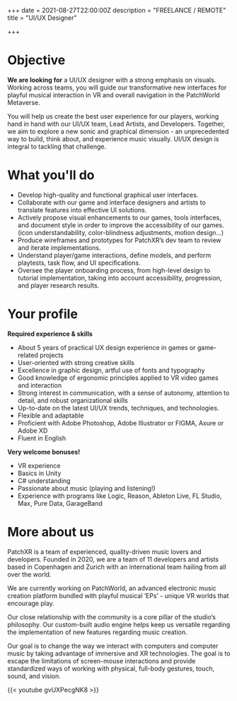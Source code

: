 +++
date = 2021-08-27T22:00:00Z
description = "FREELANCE / REMOTE"
title = "UI/UX Designer"

+++
# Objective

**We are looking for** a UI/UX designer with a strong emphasis on visuals. Working across teams, you will guide our transformative new interfaces for playful musical interaction in VR and overall navigation in the PatchWorld Metaverse.

You will help us create the best user experience for our players, working hand in hand with our UI/UX team, Lead Artists, and Developers. Together, we aim to explore a new sonic and graphical dimension - an unprecedented way to build, think about, and experience music visually. UI/UX design is integral to tackling that challenge.

# What you'll do

* Develop high-quality and functional graphical user interfaces.
* Collaborate with our game and interface designers and artists to translate features into effective UI solutions.
* Actively propose visual enhancements to our games, tools interfaces, and document style in order to improve the accessibility of our games. (icon understandability, color-blindness adjustments, motion design…)
* Produce wireframes and prototypes for PatchXR’s dev team to review and iterate implementations.
* Understand player/game interactions, define models, and perform playtests, task flow, and UI specifications.
* Oversee the player onboarding process, from high-level design to tutorial implementation, taking into account accessibility, progression, and player research results.

# Your profile

**Required experience & skills**

* About 5 years of practical UX design experience in games or game-related projects
* User-oriented with strong creative skills
* Excellence in graphic design, artful use of fonts and typography
* Good knowledge of ergonomic principles applied to VR video games and interaction
* Strong interest in communication, with a sense of autonomy, attention to detail, and robust organizational skills
* Up-to-date on the latest UI/UX trends, techniques, and technologies.
* Flexible and adaptable
* Proficient with Adobe Photoshop, Adobe Illustrator or FIGMA, Axure or Adobe XD
* Fluent in English

**Very welcome bonuses!**

* VR experience
* Basics in Unity
* C# understanding
* Passionate about music (playing and listening!)
* Experience with programs like Logic, Reason, Ableton Live, FL Studio, Max, Pure Data, GarageBand

# More about us

PatchXR is a team of experienced, quality-driven music lovers and developers. Founded in 2020, we are a team of 11 developers and artists based in Copenhagen and Zurich with an international team hailing from all over the world.

We are currently working on PatchWorld, an advanced electronic music creation platform bundled with playful musical ‘EPs’ - unique VR worlds that encourage play.

Our close relationship with the community is a core pillar of the studio’s philosophy. Our custom-built audio engine helps keep us versatile regarding the implementation of new features regarding music creation.

Our goal is to change the way we interact with computers and computer music by taking advantage of immersive and XR technologies. The goal is to escape the limitations of screen-mouse interactions and provide standardized ways of working with physical, full-body gestures, touch, sound, and vision.

{{< youtube gvUXPecgNK8 >}}